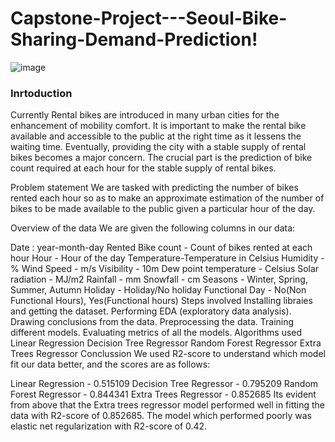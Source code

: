 # Capstone-Project---Seoul-Bike-Sharing-Demand-Prediction!
![image](https://user-images.githubusercontent.com/20932848/167474611-cd165721-25b0-4294-bd5f-71c4e1fa6cf4.png)

### **Inrtoduction**
Currently Rental bikes are introduced in many urban cities for the enhancement of mobility comfort. It is important to make the rental bike available and accessible to the public at the right time as it lessens the waiting time. Eventually, providing the city with a stable supply of rental bikes becomes a major concern. The crucial part is the prediction of bike count required at each hour for the stable supply of rental bikes.

Problem statement
We are tasked with predicting the number of bikes rented each hour so as to make an approximate estimation of the number of bikes to be made available to the public given a particular hour of the day.

Overview of the data
We are given the following columns in our data:

Date : year-month-day
Rented Bike count - Count of bikes rented at each hour
Hour - Hour of the day
Temperature-Temperature in Celsius
Humidity - %
Wind Speed - m/s
Visibility - 10m
Dew point temperature - Celsius
Solar radiation - MJ/m2
Rainfall - mm
Snowfall - cm
Seasons - Winter, Spring, Summer, Autumn
Holiday - Holiday/No holiday
Functional Day - No(Non Functional Hours), Yes(Functional hours)
Steps involved
Installing libraies and getting the dataset.
Performing EDA (exploratory data analysis).
Drawing conclusions from the data.
Preprocessing the data.
Training different models.
Evaluating metrics of all the models.
Algorithms used
Linear Regression
Decision Tree Regressor
Random Forest Regressor
Extra Trees Regressor
Conclussion
We used R2-score to understand which model fit our data better, and the scores are as follows:

Linear Regression - 0.515109
Decision Tree Regressor - 0.795209
Random Forest Regressor - 0.844341
Extra Trees Regressor - 0.852685
Its evident from above that the Extra trees regressor model performed well in fitting the data with R2-score of 0.852685. The model which performed poorly was elastic net regularization with R2-score of 0.42.
